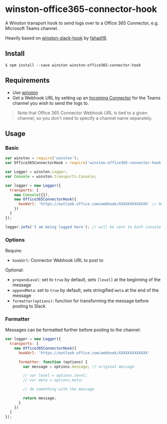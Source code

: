 # winston-office365-connector-hook
A Winston transport hook to send logs over to a Office 365 Connector, e.g. Microsoft Teams channel.

Heavily based on [winston-slack-hook](https://github.com/fahad19/winston-slack-hook) by [fahad19](https://github.com/fahad19).

## Install

```
$ npm install --save winston winston-office365-connector-hook
```

## Requirements

* Use [winston](https://github.com/winstonjs/winston)
* Get a Webhook URL by setting up an [Incoming Connector](https://msdn.microsoft.com/en-us/microsoft-teams/connectors) for the Teams channel you wish to send the logs to. 

> Note that Office 365 Connector Webhook URL is tied to a given channel, so you don't need to specify a channel name separately.

## Usage

### Basic

```js
var winston = require('winston');
var Office365ConnectorHook = require('winston-office365-connector-hook');

var Logger = winston.Logger;
var Console = winston.transports.Console;

var logger = new Logger({
  transports: [
    new Console({}),
    new Office365ConnectorHook({
      hookUrl: 'https://outlook.office.com/webhook/XXXXXXXXXXXXX' // No need for a channel name
    })
  ]
});

logger.info('I am being logged here'); // will be sent to both console and Teams channel
```

### Options

Require:

* `hookUrl`: Connector Webhook URL to post to

Optional:

* `prependLevel`: set to `true` by default, sets `[level]` at the beginning of the message
* `appendMeta`: set to `true` by default, sets stringified `meta` at the end of the message
* `formatter(options)`: function for transforming the message before posting to Slack

### Formatter

Messages can be formatted further before posting to the channel:

```js
var logger = new Logger({
  transports: [
    new Office365ConnectorHook({
      hookUrl: 'https://outlook.office.com/webhook/XXXXXXXXXXXXX'

      formatter: function (options) {
        var message = options.message; // original message

        // var level = options.level;
        // var meta = options.meta;

        // do something with the message

        return message;
      }
    })
  ]
});
```
